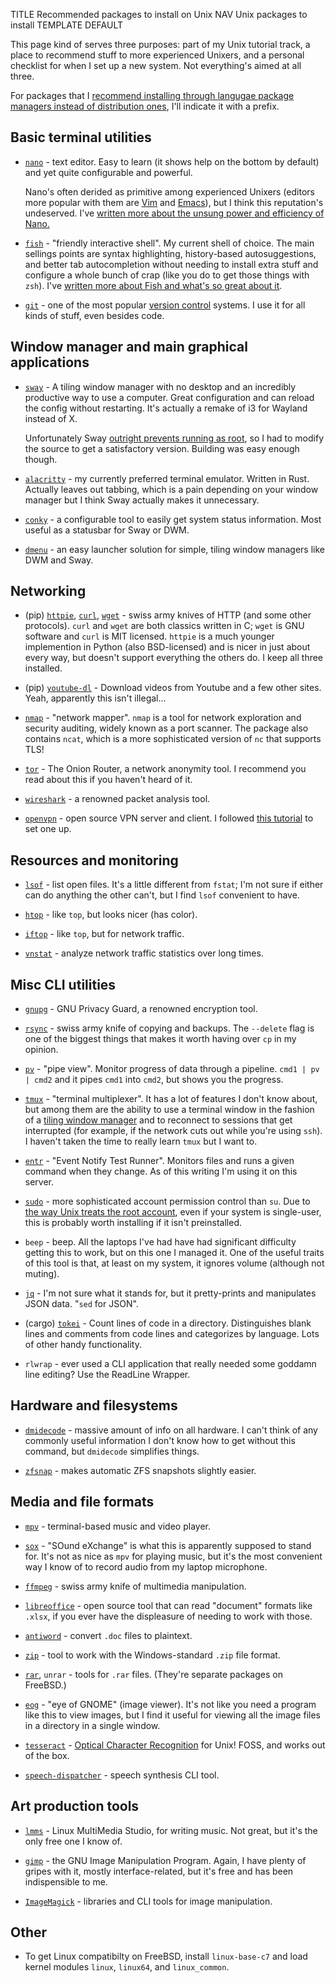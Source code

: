 TITLE Recommended packages to install on Unix
NAV Unix packages to install
TEMPLATE DEFAULT

This page kind of serves three purposes: part of my Unix tutorial track, a place to recommend stuff to more experienced Unixers, and a personal checklist for when I set up a new system. Not everything's aimed at all three.

For packages that I [recommend installing through langugae package managers instead of distribution ones](https://dev.to/yujiri8/dreams-of-an-ideal-world-package-managers-1d7e), I'll indicate it with a prefix.

## Basic terminal utilities

* [`nano`](https://nano-editor.org) - text editor. Easy to learn (it shows help on the bottom by default) and yet quite configurable and powerful.

	Nano's often derided as primitive among experienced Unixers (editors more popular with them are [Vim](https://www.vim.org) and [Emacs](https://www.gnu.org/software/emacs)), but I think this reputation's undeserved. I've [written more about the unsung power and efficiency of Nano.](nano)

* [`fish`](https://fishshell.com) - "friendly interactive shell". My current shell of choice. The main sellings points are syntax highlighting, history-based autosuggestions, and better tab autocompletion without needing to install extra stuff and configure a whole bunch of crap (like you do to get those things with `zsh`). I've [written more about Fish and what's so great about it](fish).

* [`git`](https://git-scm.com) - one of the most popular [version control](https://en.wikipedia.org/wiki/Version_control) systems. I use it for all kinds of stuff, even besides code.

## Window manager and main graphical applications

* [`sway`](https://swaywm.org) - A tiling window manager with no desktop and an incredibly productive way to use a computer. Great configuration and can reload the config without restarting. It's actually a remake of i3 for Wayland instead of X.

	Unfortunately Sway [outright prevents running as root](safety_choice#root), so I had to modify the source to get a satisfactory version. Building was easy enough though.

* [`alacritty`](https://github.com/alacritty/alacritty) - my currently preferred terminal emulator. Written in Rust. Actually leaves out tabbing, which is a pain depending on your window manager but I think Sway actually makes it unnecessary.

* [`conky`](https://github.com/brndnmtthws/conky) - a configurable tool to easily get system status information. Most useful as a statusbar for Sway or DWM.

* [`dmenu`](https://tools.suckless.org/dmenu) - an easy launcher solution for simple, tiling window managers like DWM and Sway.

## Networking

* (pip) [`httpie`](https://httpie.org), [`curl`](https://curl.haxx.se), [`wget`](https://www.gnu.org/s/wget/) - swiss army knives of HTTP (and some other protocols). `curl` and `wget` are both classics written in C; `wget` is GNU software and `curl` is MIT licensed. `httpie` is a much younger implemention in Python (also BSD-licensed) and is nicer in just about every way, but doesn't support everything the others do. I keep all three installed.

* (pip) [`youtube-dl`](https://yt-dl.org) - Download videos from Youtube and a few other sites. Yeah, apparently this isn't illegal...

* [`nmap`](https://nmap.org) - "network mapper". `nmap` is a tool for network exploration and security auditing, widely known as a port scanner. The package also contains `ncat`, which is a more sophisticated version of `nc` that supports TLS!

* [`tor`](https://torproject.org) - The Onion Router, a network anonymity tool. I recommend you read about this if you haven't heard of it.

* [`wireshark`](https://wireshark.org) - a renowned packet analysis tool.

* [`openvpn`](https://openvpn.net/index.php/open-source.html) - open source VPN server and client. I followed [this tutorial](https://www.digitalocean.com/community/tutorials/how-to-configure-and-connect-to-a-private-openvpn-server-on-freebsd-10-1) to set one up.

## Resources and monitoring

* [`lsof`](https://people.freebsd.org/~abe) - list open files. It's a little different from `fstat`; I'm not sure if either can do anything the other can't, but I find `lsof` convenient to have.

* [`htop`](https://hisham.hm/htop) - like `top`, but looks nicer (has color).

* [`iftop`](http://www.ex-parrot.com/~pdw/iftop) - like `top`, but for network traffic.

* [`vnstat`](https://humdi.net/vnstat/) - analyze network traffic statistics over long times.

## Misc CLI utilities

* [`gnupg`](https://www.gnupg.org) - GNU Privacy Guard, a renowned encryption tool.

* [`rsync`](https://en.wikipedia.org/wiki/Rsync) - swiss army knife of copying and backups. The `--delete` flag is one of the biggest things that makes it worth having over `cp` in my opinion.

* [`pv`](https://www.ivarch.com/programs/pv.shtml) - "pipe view". Monitor progress of data through a pipeline. `cmd1 | pv | cmd2` and it pipes `cmd1` into `cmd2`, but shows you the progress.

* [`tmux`](https://en.wikipedia.org/wiki/Tmux) - "terminal multiplexer". It has a lot of features I don't know about, but among them are the ability to use a terminal window in the fashion of a [tiling window manager](https://en.wikipedia.org/wiki/Tiling_window_manager) and to reconnect to sessions that get interrupted (for example, if the network cuts out while you're using `ssh`). I haven't taken the time to really learn `tmux` but I want to.

* [`entr`](http://entrproject.org) - "Event Notify Test Runner". Monitors files and runs a given command when they change. As of this writing I'm using it on this server.

* [`sudo`](https://www.sudo.ws) - more sophisticated account permission control than `su`. Due to [the way Unix treats the root account](root), even if your system is single-user, this is probably worth installing if it isn't preinstalled.

* `beep` - beep. All the laptops I've had have had significant difficulty getting this to work, but on this one I managed it. One of the useful traits of this tool is that, at least on my system, it ignores volume (although not muting).

* [`jq`](https://stedolan.github.io/jq/) - I'm not sure what it stands for, but it pretty-prints and manipulates JSON data. "`sed` for JSON".

* (cargo) [`tokei`](https://github.com/XAMPPRocky/tokei) - Count lines of code in a directory. Distinguishes blank lines and comments from code lines and categorizes by language. Lots of other handy functionality.

* `rlwrap` - ever used a CLI application that really needed some goddamn line editing? Use the ReadLine Wrapper.

## Hardware and filesystems

* [`dmidecode`](https://www.nongnu.org/dmidecode/) - massive amount of info on all hardware. I can't think of any commonly useful information I don't know how to get without this command, but `dmidecode` simplifies things.

* [`zfsnap`](https://www.zfsnap.org) - makes automatic ZFS snapshots slightly easier.

## Media and file formats

* [`mpv`](https://mpv.io) - terminal-based music and video player.

* [`sox`](http://sox.sourceforge.net) - "SOund eXchange" is what this is apparently supposed to stand for. It's not as nice as `mpv` for playing music, but it's the most convenient way I know of to record audio from my laptop microphone.

* [`ffmpeg`](https://ffmpeg.org) - swiss army knife of multimedia manipulation.

* [`libreoffice`](https://www.libreoffice.org) - open source tool that can read "document" formats like `.xlsx`, if you ever have the displeasure of needing to work with those.

* [`antiword`](http://www.winfield.demon.nl/index.html) - convert `.doc` files to plaintext.

* [`zip`](http://infozip.sourceforge.net/Zip.html) - tool to work with the Windows-standard `.zip` file format.

* [`rar`](https://rarlab.com), `unrar` - tools for `.rar` files. (They're separate packages on FreeBSD.)

* [`eog`](https://wiki.gnome.org/Apps/EyeOfGnome) - "eye of GNOME" (image viewer). It's not like you need a program like this to view images, but I find it useful for viewing all the image files in a directory in a single window.

* [`tesseract`](https://github.com/tesseract-ocr/tesseract) - [Optical Character Recognition](https://en.wikipedia.org/wiki/Optical_character_recognition) for Unix! FOSS, and works out of the box.

* [`speech-dispatcher`](https://devel.freebsoft.org/speechd) - speech synthesis CLI tool.

## Art production tools

* [`lmms`](https://lmms.io) - Linux MultiMedia Studio, for writing music. Not great, but it's the only free one I know of.

* [`gimp`](https://www.gimp.org) - the GNU Image Manipulation Program. Again, I have plenty of gripes with it, mostly interface-related, but it's free and has been indispensible to me.

* [`ImageMagick`](https://imagemagick.org) - libraries and CLI tools for image manipulation.

## Other

* To get Linux compatibilty on FreeBSD, install `linux-base-c7` and load kernel modules `linux`, `linux64`, and `linux_common`.
